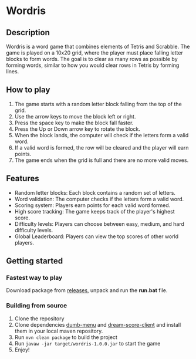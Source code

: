 # Wordris

## Description

Wordris is a word game that combines elements of Tetris and Scrabble. 
The game is played on a 10x20 grid, where the player must place falling letter blocks to 
form words. The goal is to clear as many rows as possible by forming words, 
similar to how you would clear rows in Tetris by forming lines.

## How to play

1. The game starts with a random letter block falling from the top of the grid.
2. Use the arrow keys to move the block left or right.
3. Press the space key to make the block fall faster.
4. Press the Up or Down arrow key to rotate the block.
5. When the block lands, the computer will check if the letters form a valid word.
6. If a valid word is formed, the row will be cleared and the player will earn points.
7. The game ends when the grid is full and there are no more valid moves.

## Features

- Random letter blocks: Each block contains a random set of letters.
- Word validation: The computer checks if the letters form a valid word.
- Scoring system: Players earn points for each valid word formed.
- High score tracking: The game keeps track of the player's highest score.
- Difficulty levels: Players can choose between easy, medium, and hard difficulty levels.
- Global Leaderboard: Players can view the top scores of other world players.

## Getting started

### Fastest way to play

Download package from [releases](target/wordris-1.0.0-bin.zip), unpack and run the **run.bat** file.

### Building from source

1. Clone the repository
2. Clone dependencies [dumb-menu](https://github.com/vadcom/dumb-menu) and [dream-score-client](https://github.com/vadcom/dream-score-client) and install them in your local maven repository.
2. Run `mvn clean package` to build the project
3. Run `javaw -jar target/wordris-1.0.0.jar` to start the game
4. Enjoy!

